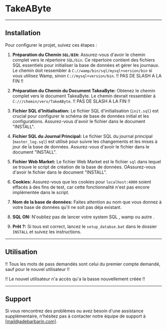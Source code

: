 # TakeAByte

---

## Installation

Pour configurer le projet, suivez ces étapes :

1. **Préparation du Chemin `SQL/BIN`:** Assurez-vous d'avoir le chemin complet vers le répertoire `SQL/bin`. Ce répertoire contient des fichiers SQL essentiels pour initialiser la base de données et gérer les journaux. Le chemin doit ressembler à `C://wamp/bin/sql/mysql+version/bin` si vous utilisez Wamp, sinon `C://mysql+version/bin`. !! PAS DE SLASH A LA FIN !!


2. **Préparation du Chemin du Document TakeaByte:** Obtenez le chemin complet vers le document TakeaByte. Le chemin devrait ressembler à `C:///chemin/vers/TakeAByte`. !! PAS DE SLASH A LA FIN !!


3. **Fichier SQL d'Initialisation:** Le fichier SQL d'initialisation (`init.sql`) est crucial pour configurer le schéma de base de données initial et les configurations. Assurez-vous d'avoir le fichier dans le document "INSTALL".


4. **Fichier SQL du Journal Principal:** Le fichier SQL du journal principal (`master_log.sql`) est utilisé pour suivre les changements et les mises à jour de la base de données. Assurez-vous d'avoir le fichier dans le document "INSTALL".


5. **Fichier Web Market:** Le fichier Web Market est le fichier `sql` dans lequel se trouve le script de création de la base de données. OAssurez-vous d'avoir le fichier dans le document "INSTALL".


6. **Cookies:** Assurez-vous que les cookies pour `localhost:4000` soient effacés à des fins de test, car cette fonctionnalité n'est pas encore implémentée dans le script.


7. **Nom de la base de données:** Faites attention au nom que vous donnez à votre base de données qu'il ne soit pas déja existant.

8. **SQL ON:** N'oubliez pas de lancer votre system SQL , wamp ou autre .

9. **Prêt ?:** Si tous est correct, lancez le `setup_databse.bat` dans le dossier `INSTALL` et suivez les instructions.

---

## Utilisation

!! Tous les mots de pass demandés sont celui du premier compte demandé, sauf pour le nouvel utilisateur !!

!! Le nouvel utilisateur n'a accès qu'a la basse nouvellement créée !!

---

## Support

Si vous rencontrez des problèmes ou avez besoin d'une assistance supplémentaire, n'hésitez pas à contacter notre équipe de support à [mail@adebarbarin.com].